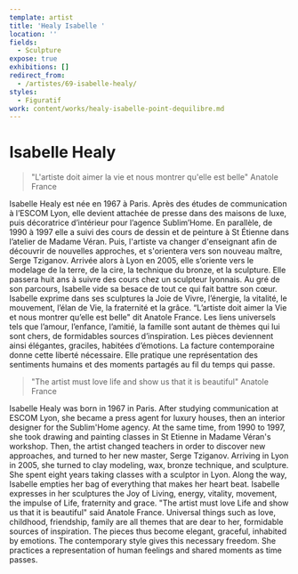 ```yaml
---
template: artist
title: 'Healy Isabelle '
location: ''
fields:
  - Sculpture
expose: true
exhibitions: []
redirect_from:
  - /artistes/69-isabelle-healy/
styles:
  - Figuratif
work: content/works/healy-isabelle-point-dequilibre.md
---
```

# Isabelle Healy

> "L'artiste doit aimer la vie et nous montrer qu'elle est belle" Anatole France

Isabelle Healy est née en 1967 à Paris. Après des études de communication à l’ESCOM Lyon, elle devient attachée de presse dans des maisons de luxe, puis décoratrice d’intérieur pour l’agence Sublim’Home. En parallèle, de 1990 à 1997 elle a suivi des cours de dessin et de peinture à St Étienne dans l’atelier de Madame Véran. Puis, l'artiste va changer d'enseignant afin de découvrir de nouvelles approches, et s'orientera vers son nouveau maître, Serge Tziganov. Arrivée alors à Lyon en 2005, elle s’oriente vers le modelage de la terre, de la cire, la technique du bronze, et la sculpture. Elle passera huit ans à suivre des cours chez un sculpteur lyonnais. Au gré de son parcours, Isabelle vide sa besace de tout ce qui fait battre son cœur. Isabelle exprime dans ses sculptures la Joie de Vivre, l’énergie, la vitalité, le mouvement, l’élan de Vie, la fraternité et la grâce. “L’artiste doit aimer la Vie et nous montrer qu’elle est belle" dit Anatole France. Les liens universels tels que l’amour, l’enfance, l’amitié, la famille sont autant de thèmes qui lui sont chers, de formidables sources d’inspiration. Les pièces deviennent ainsi élégantes, graciles, habitées d’émotions. La facture contemporaine donne cette liberté nécessaire. Elle pratique une représentation des sentiments humains et des moments partagés au fil du temps qui passe.

> "The artist must love life and show us that it is beautiful" Anatole France

Isabelle Healy was born in 1967 in Paris. After studying communication at ESCOM Lyon, she became a press agent for luxury houses, then an interior designer for the Sublim'Home agency. At the same time, from 1990 to 1997, she took drawing and painting classes in St Etienne in Madame Véran's workshop. Then, the artist changed teachers in order to discover new approaches, and turned to her new master, Serge Tziganov. Arriving in Lyon in 2005, she turned to clay modeling, wax, bronze technique, and sculpture. She spent eight years taking classes with a sculptor in Lyon. Along the way, Isabelle empties her bag of everything that makes her heart beat. Isabelle expresses in her sculptures the Joy of Living, energy, vitality, movement, the impulse of Life, fraternity and grace. "The artist must love Life and show us that it is beautiful" said Anatole France. Universal things such as love, childhood, friendship, family are all themes that are dear to her, formidable sources of inspiration. The pieces thus become elegant, graceful, inhabited by emotions. The contemporary style gives this necessary freedom. She practices a representation of human feelings and shared moments as time passes.
